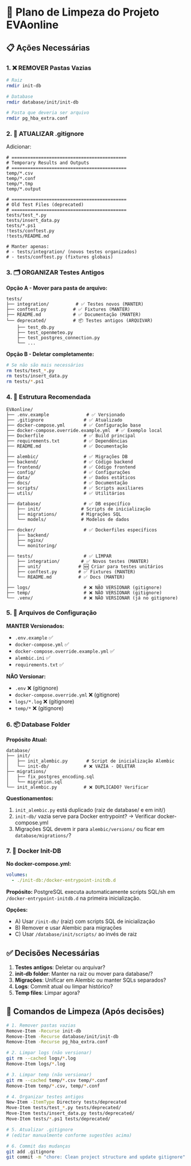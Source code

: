 # 🧹 Plano de Limpeza do Projeto EVAonline

## 📋 Ações Necessárias

### 1. ❌ REMOVER Pastas Vazias
```bash
# Raiz
rmdir init-db

# Database
rmdir database/init/init-db

# Pasta que deveria ser arquivo
rmdir pg_hba_extra.conf
```

### 2. 📝 ATUALIZAR .gitignore

Adicionar:
```gitignore
# ===========================================
# Temporary Results and Outputs
# ===========================================
temp/*.csv
temp/*.conf
temp/*.tmp
temp/*.output

# ===========================================
# Old Test Files (deprecated)
# ===========================================
tests/test_*.py
tests/insert_data.py
tests/*.ps1
!tests/conftest.py
!tests/README.md

# Manter apenas:
# - tests/integration/ (novos testes organizados)
# - tests/conftest.py (fixtures globais)
```

### 3. 🗂️ ORGANIZAR Testes Antigos

**Opção A - Mover para pasta de arquivo:**
```
tests/
├── integration/          # ✅ Testes novos (MANTER)
├── conftest.py          # ✅ Fixtures (MANTER)
├── README.md            # ✅ Documentação (MANTER)
└── deprecated/          # 📦 Testes antigos (ARQUIVAR)
    ├── test_db.py
    ├── test_openmeteo.py
    ├── test_postgres_connection.py
    └── ...
```

**Opção B - Deletar completamente:**
```bash
# Se não são mais necessários
rm tests/test_*.py
rm tests/insert_data.py
rm tests/*.ps1
```

### 4. 📁 Estrutura Recomendada

```
EVAonline/
├── .env.example              # ✅ Versionado
├── .gitignore               # ✅ Atualizado
├── docker-compose.yml       # ✅ Configuração base
├── docker-compose.override.example.yml  # ✅ Exemplo local
├── Dockerfile               # ✅ Build principal
├── requirements.txt         # ✅ Dependências
├── README.md                # ✅ Documentação
│
├── alembic/                 # ✅ Migrações DB
├── backend/                 # ✅ Código backend
├── frontend/                # ✅ Código frontend
├── config/                  # ✅ Configurações
├── data/                    # ✅ Dados estáticos
├── docs/                    # ✅ Documentação
├── scripts/                 # ✅ Scripts auxiliares
├── utils/                   # ✅ Utilitários
│
├── database/                # ✅ DB específico
│   ├── init/               # Scripts de inicialização
│   ├── migrations/         # Migrações SQL
│   └── models/             # Modelos de dados
│
├── docker/                  # ✅ Dockerfiles específicos
│   ├── backend/
│   ├── nginx/
│   └── monitoring/
│
├── tests/                   # ✅ LIMPAR
│   ├── integration/        # ✅ Novos testes (MANTER)
│   ├── unit/              # 🆕 Criar para testes unitários
│   ├── conftest.py        # ✅ Fixtures (MANTER)
│   └── README.md          # ✅ Docs (MANTER)
│
├── logs/                    # ❌ NÃO VERSIONAR (gitignore)
├── temp/                    # ❌ NÃO VERSIONAR (gitignore)
└── .venv/                   # ❌ NÃO VERSIONAR (já no gitignore)
```

### 5. 🔧 Arquivos de Configuração

**MANTER Versionados:**
- `.env.example` ✅
- `docker-compose.yml` ✅
- `docker-compose.override.example.yml` ✅
- `alembic.ini` ✅
- `requirements.txt` ✅

**NÃO Versionar:**
- `.env` ❌ (gitignore)
- `docker-compose.override.yml` ❌ (gitignore)
- `logs/*.log` ❌ (gitignore)
- `temp/*` ❌ (gitignore)

### 6. 📦 Database Folder

**Propósito Atual:**
```
database/
├── init/
│   ├── init_alembic.py       # Script de inicialização Alembic
│   └── init-db/             # ❌ VAZIA - DELETAR
├── migrations/
│   ├── fix_postgres_encoding.sql
│   └── migration.sql
└── init_alembic.py          # ❌ DUPLICADO? Verificar
```

**Questionamentos:**
1. `init_alembic.py` está duplicado (raiz de database/ e em init/)
2. `init-db/` vazia serve para Docker entrypoint? → Verificar docker-compose.yml
3. Migrações SQL devem ir para `alembic/versions/` ou ficar em `database/migrations/`?

### 7. 🐳 Docker Init-DB

**No docker-compose.yml:**
```yaml
volumes:
  - ./init-db:/docker-entrypoint-initdb.d
```

**Propósito:** PostgreSQL executa automaticamente scripts SQL/sh em `/docker-entrypoint-initdb.d` na primeira inicialização.

**Opções:**
- A) Usar `/init-db/` (raiz) com scripts SQL de inicialização
- B) Remover e usar Alembic para migrações
- C) Usar `/database/init/scripts/` ao invés de raiz

## ✅ Decisões Necessárias

1. **Testes antigos**: Deletar ou arquivar?
2. **init-db folder**: Manter na raiz ou mover para database/?
3. **Migrações**: Unificar em Alembic ou manter SQLs separados?
4. **Logs**: Commit atual ou limpar histórico?
5. **Temp files**: Limpar agora?

## 🚀 Comandos de Limpeza (Após decisões)

```bash
# 1. Remover pastas vazias
Remove-Item -Recurse init-db
Remove-Item -Recurse database/init/init-db
Remove-Item -Recurse pg_hba_extra.conf

# 2. Limpar logs (não versionar)
git rm --cached logs/*.log
Remove-Item logs/*.log

# 3. Limpar temp (não versionar)
git rm --cached temp/*.csv temp/*.conf
Remove-Item temp/*.csv, temp/*.conf

# 4. Organizar testes antigos
New-Item -ItemType Directory tests/deprecated
Move-Item tests/test_*.py tests/deprecated/
Move-Item tests/insert_data.py tests/deprecated/
Move-Item tests/*.ps1 tests/deprecated/

# 5. Atualizar .gitignore
# (editar manualmente conforme sugestões acima)

# 6. Commit das mudanças
git add .gitignore
git commit -m "chore: Clean project structure and update gitignore"
```
